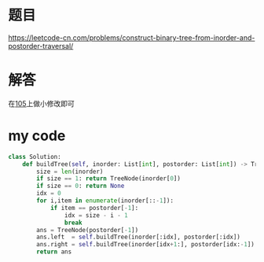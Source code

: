 
# 题目

https://leetcode-cn.com/problems/construct-binary-tree-from-inorder-and-postorder-traversal/

# 解答

在[105](https://github.com/Ackermannn/MyLeetcode/tree/master/Algorithms/105_%E4%BB%8E%E5%89%8D%E5%BA%8F%E4%B8%8E%E4%B8%AD%E5%BA%8F%E9%81%8D%E5%8E%86%E5%BA%8F%E5%88%97%E6%9E%84%E9%80%A0%E4%BA%8C%E5%8F%89%E6%A0%91)上做小修改即可


# my code

```python
class Solution:
    def buildTree(self, inorder: List[int], postorder: List[int]) -> TreeNode:
        size = len(inorder)
        if size == 1: return TreeNode(inorder[0])
        if size == 0: return None
        idx = 0
        for i,item in enumerate(inorder[::-1]):
            if item == postorder[-1]:
                idx = size - i - 1
                break
        ans = TreeNode(postorder[-1])
        ans.left  = self.buildTree(inorder[:idx], postorder[:idx])
        ans.right = self.buildTree(inorder[idx+1:], postorder[idx:-1])
        return ans
```
